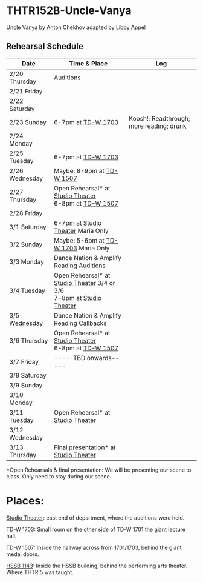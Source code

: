 # THTR152B-Uncle-Vanya
Uncle Vanya by Anton Chekhov adapted by Libby Appel

## Rehearsal Schedule

| Date           | Time & Place  |     Log         |
|----------------|---------------|-----------------|
|  2/20 Thursday |  Auditions    |                 |
|  2/21 Friday   |               |                 |
|  2/22 Saturday |               |                 |
|  2/23 Sunday   | 6-7pm at [TD-W 1703] | Koosh!; Readthrough; more reading; drunk |
|  2/24 Monday   |               |                 |
|  2/25 Tuesday  | 6-7pm at [TD-W 1703] |                 |
|  2/26 Wednesday| Maybe: 8-9pm at [TD-W 1507]|                 |
|  2/27 Thursday | Open Rehearsal* at [Studio Theater] <br> 6-8pm at [TD-W 1507] |                 |
|  2/28 Friday   |               |                 |
|  3/1 Saturday  | 6-7pm at [Studio Theater] Maria Only |                 |
|  3/2 Sunday    | Maybe: 5-6pm at [TD-W 1703] Maria Only |                 |
|  3/3 Monday    | Dance Nation & Amplify Reading Auditions |                 |
|  3/4 Tuesday   | Open Rehearsal* at [Studio Theater] 3/4 or 3/6 <br> 7-8pm at [Studio Theater]|                 |
|  3/5 Wednesday | Dance Nation & Amplify Reading Callbacks |                 |
|  3/6 Thursday  | Open Rehearsal* at [Studio Theater] <br> 6-8pm at [TD-W 1507]|                 |
|  3/7 Friday    |-----TBD onwards-----|                 |
|  3/8 Saturday  |               |                 |
|  3/9 Sunday    |               |                 |
|  3/10 Monday   |               |                 |
|  3/11 Tuesday  | Open Rehearsal* at [Studio Theater] |                 |
|  3/12 Wednesday|               |                 |
|  3/13 Thursday | Final presentation* at [Studio Theater][Studio Theater] |                 |


*Open Rehearsals & final presentation: We will be presenting our scene to class. Only need to stay during our scene.


# Places:
[Studio Theater][Studio Theater]: east end of department, where the auditions were held.

[TD-W 1703][TD-W 1703]: Small room on the other side of TD-W 1701 the giant lecture hall.

[TD-W 1507][TD-W 1507]: Inside the hallway across from 1701/1703, behind the giant medal doors.

[HSSB 1143][HSSB 1143]: Inside the HSSB building, behind the performing arts theater. Where THTR 5 was taught.

[Studio Theater]: https://maps.app.goo.gl/9ysWA1NwAuz8w3iJ6
[TD-W 1703]: https://www.google.com/maps/place/34%C2%B024'46.3%22N+119%C2%B051'05.2%22W/@34.4127426,-119.8515302,57m/data=!3m1!1e3!4m4!3m3!8m2!3d34.412853!4d-119.851437?entry=ttu&g_ep=EgoyMDI1MDEyMC4wIKXMDSoASAFQAw%3D%3D
[TD-W 1507]: https://www.google.com/maps/place/34%C2%B024'44.9%22N+119%C2%B051'06.3%22W/@34.4123736,-119.8517677,81m/data=!3m1!1e3!4m4!3m3!8m2!3d34.412467!4d-119.851762?entry=ttu&g_ep=EgoyMDI1MDEyMC4wIKXMDSoASAFQAw%3D%3D
[HSSB 1143]: https://maps.app.goo.gl/chgVj2j5VaCt3Pwy8
